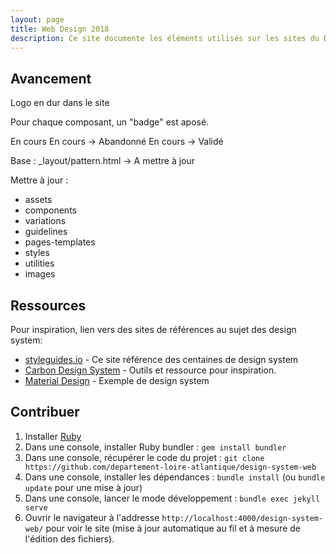 ```yaml
---
layout: page
title: Web Design 2018
description: Ce site documente les éléments utilisés sur les sites du Département de Loire-Atlantique en décembre 2018 et les exigences pour le futur "design system" du Département.
---
```


## Avancement

Logo en dur dans le site

Pour chaque composant, un "badge" est aposé. 

En cours
En cours -> Abandonné
En cours -> Validé 

Base : _layout/pattern.html
-> A mettre à jour

Mettre à jour :
* assets
* components
* variations
* guidelines
* pages-templates
* styles
* utilities
* images

## Ressources

Pour inspiration, lien vers des sites de références au sujet des design system:
* [styleguides.io](http://styleguides.io/examples) - Ce site référence des centaines de design system
* [Carbon Design System](http://carbondesignsystem.com/resources) - Outils et ressource pour inspiration.
* [Material Design](https://material.io) - Exemple de design system

## Contribuer

1. Installer [Ruby](https://www.ruby-lang.org/en/documentation/installation/)
2. Dans une console, installer Ruby bundler : `gem install bundler`
3. Dans une console, récupérer le code du projet : `git clone https://github.com/departement-loire-atlantique/design-system-web`
3. Dans une console, installer les dépendances : `bundle install` (ou `bundle update` pour une mise à jour)
4. Dans une console, lancer le mode développement : `bundle exec jekyll serve` 
5. Ouvrir le navigateur à l'addresse `http://localhost:4000/design-system-web/` pour voir le site (mise à jour automatique au fil et à mesure de l'édition des fichiers).